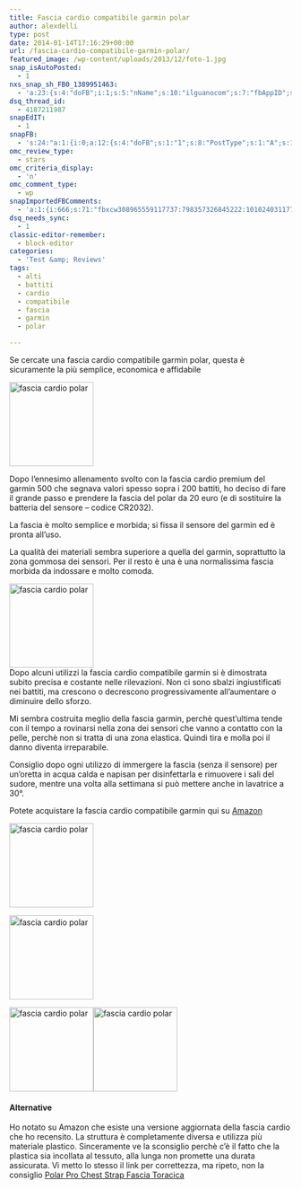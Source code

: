 ```yaml
---
title: Fascia cardio compatibile garmin polar
author: alexdelli
type: post
date: 2014-01-14T17:16:29+00:00
url: /fascia-cardio-compatibile-garmin-polar/
featured_image: /wp-content/uploads/2013/12/foto-1.jpg
snap_isAutoPosted:
  - 1
nxs_snap_sh_FB0_1389951463:
  - 'a:23:{s:4:"doFB";i:1;s:5:"nName";s:10:"ilguanocom";s:7:"fbAppID";s:15:"560893620616793";s:8:"fbAppSec";s:32:"0f644ff27049f8ba17240ce0d3640b61";s:8:"catSelEd";s:0:"";s:10:"fbPostType";s:1:"A";s:7:"fbAttch";s:1:"1";s:12:"fbAttchAsVid";i:0;s:6:"imgUpl";s:1:"1";s:11:"fbMsgFormat";s:58:"Nuovo articolo (%TITLE%) è stato pubblicato su %SITENAME%";s:10:"fbMsgAFrmt";s:0:"";s:10:"riComments";i:0;s:12:"riCommentsAA";i:0;s:5:"fbURL";s:53:"http://www.facebook.com/pages/ilguano/308965559117737";s:6:"fbPgID";s:15:"308965559117737";s:14:"fbAppAuthToken";s:151:"CAAHZBITkDflkBAOqhlbMLDxgjwZAZB4hvTY7vCy0HZApcdCCFtEDJGy9KtUnX4cXXPRksvn4SNS1Hj3hYT22gkqM1nptHxOcVaBeZBGNUA39CCTZAqJxw6BqCdDYTz1SB2hy3HwrJi0I696wCv6tBz";s:13:"fbAppAuthUser";s:10:"1422190417";s:18:"fbAppPageAuthToken";s:188:"CAAHZBITkDflkBAAwy2ZBx9T5TA47ZBcDlymlsq1cH6Q7B1KOhh5KjWftgE5yZBMZAX5nm45cQc8l3bglHNZAdGwdXrimLEmXjChZBNNYP2cHnHceUlQQTDxAHAYLXJZChhlxWvqop9zAajCA4JLW1X0kLZCXzbmQVvWLtq0hQZCV5F2yIbTt93ZCEvr";s:8:"isPosted";s:0:"";s:8:"imgToUse";s:0:"";s:8:"urlToUse";s:0:"";s:2:"ii";i:0;s:9:"timeToRun";i:1389951463;}'
dsq_thread_id:
  - 4187211987
snapEdIT:
  - 1
snapFB:
  - 's:24:"a:1:{i:0;a:12:{s:4:"doFB";s:1:"1";s:8:"PostType";s:1:"A";s:10:"AttachPost";s:1:"1";s:10:"SNAPformat";s:58:"Nuovo articolo (%TITLE%) è stato pubblicato su %SITENAME%";s:9:"isAutoImg";s:1:"A";s:8:"imgToUse";b:0;s:9:"isAutoURL";s:1:"A";s:8:"urlToUse";b:0;s:11:"isPrePosted";s:1:"1";s:8:"isPosted";s:1:"1";s:4:"pgID";s:31:"308965559117737_798357326845222";s:5:"pDate";s:19:"2014-01-17 09:37:47";}}";'
omc_review_type:
  - stars
omc_criteria_display:
  - 'n'
omc_comment_type:
  - wp
snapImportedFBComments:
  - 'a:1:{i:666;s:71:"fbxcw308965559117737:798357326845222:10102403117754551_1180836195263998";}'
dsq_needs_sync:
  - 1
classic-editor-remember:
  - block-editor
categories:
  - 'Test &amp; Reviews'
tags:
  - alti
  - battiti
  - cardio
  - compatibile
  - fascia
  - garmin
  - polar

---
```

<!--CusAdsVi1-->

Se cercate una fascia cardio compatibile garmin polar, questa è sicuramente la più semplice, economica e affidabile

<img loading="lazy" width="150" height="150" class="alignleft size-thumbnail wp-image-803" src="https://i0.wp.com/alexdelli.it/wp-content/uploads/2013/12/foto-1-150x150.jpg?resize=150%2C150" alt="fascia cardio polar" srcset="https://i1.wp.com/alexdelli.it/wp-content/uploads/2013/12/foto-1.jpg?resize=150%2C150&ssl=1 150w, https://i1.wp.com/alexdelli.it/wp-content/uploads/2013/12/foto-1.jpg?resize=300%2C300&ssl=1 300w, https://i1.wp.com/alexdelli.it/wp-content/uploads/2013/12/foto-1.jpg?resize=50%2C50&ssl=1 50w, https://i1.wp.com/alexdelli.it/wp-content/uploads/2013/12/foto-1.jpg?resize=186%2C186&ssl=1 186w, https://i1.wp.com/alexdelli.it/wp-content/uploads/2013/12/foto-1.jpg?zoom=3&resize=150%2C150&ssl=1 450w" sizes="(max-width: 150px) 100vw, 150px" data-recalc-dims="1" /> 

Dopo l&#8217;ennesimo allenamento svolto con la fascia cardio premium del garmin 500 che segnava valori spesso sopra i 200 battiti, ho deciso di fare il grande passo e prendere la fascia del polar da 20 euro (e di sostituire la batteria del sensore &#8211; codice CR2032).

La fascia è molto semplice e morbida; si fissa il sensore del garmin ed è pronta all&#8217;uso.

La qualità dei materiali sembra superiore a quella del garmin, soprattutto la zona gommosa dei sensori. Per il resto è una è una normalissima fascia morbida da indossare e molto comoda.

[<img loading="lazy" width="150" height="150" class="alignleft size-thumbnail wp-image-804" src="https://i2.wp.com/alexdelli.it/wp-content/uploads/2013/12/polar1b-150x150.jpg?resize=150%2C150" alt="fascia cardio polar" srcset="https://i0.wp.com/alexdelli.it/wp-content/uploads/2013/12/polar1b.jpg?resize=150%2C150&ssl=1 150w, https://i0.wp.com/alexdelli.it/wp-content/uploads/2013/12/polar1b.jpg?resize=300%2C300&ssl=1 300w, https://i0.wp.com/alexdelli.it/wp-content/uploads/2013/12/polar1b.jpg?resize=50%2C50&ssl=1 50w, https://i0.wp.com/alexdelli.it/wp-content/uploads/2013/12/polar1b.jpg?resize=186%2C186&ssl=1 186w, https://i0.wp.com/alexdelli.it/wp-content/uploads/2013/12/polar1b.jpg?zoom=3&resize=150%2C150&ssl=1 450w" sizes="(max-width: 150px) 100vw, 150px" data-recalc-dims="1" />][1]  
Dopo alcuni utilizzi la fascia cardio compatibile garmin si è dimostrata subito precisa e costante nelle rilevazioni. Non ci sono sbalzi ingiustificati nei battiti, ma crescono o decrescono progressivamente all&#8217;aumentare o diminuire dello sforzo.

Mi sembra costruita meglio della fascia garmin, perchè quest&#8217;ultima tende con il tempo a rovinarsi nella zona dei sensori che vanno a contatto con la pelle, perchè non si tratta di una zona elastica. Quindi tira e molla poi il danno diventa irreparabile.

Consiglio dopo ogni utilizzo di immergere la fascia (senza il sensore) per un&#8217;oretta in acqua calda e napisan per disinfettarla e rimuovere i sali del sudore, mentre una volta alla settimana si può mettere anche in lavatrice a 30°.

Potete acquistare la fascia cardio compatibile garmin qui su <a href="https://amzn.to/2TQ8kHn" target="_blank" rel="noopener noreferrer">Amazon</a>

<!--CusAdsVi2-->

<img loading="lazy" width="150" height="150" class="alignleft size-thumbnail wp-image-807" src="https://i0.wp.com/alexdelli.it/wp-content/uploads/2013/12/foto-4-150x150.jpg?resize=150%2C150" alt="fascia cardio polar" srcset="https://i1.wp.com/alexdelli.it/wp-content/uploads/2013/12/foto-4.jpg?resize=150%2C150&ssl=1 150w, https://i1.wp.com/alexdelli.it/wp-content/uploads/2013/12/foto-4.jpg?resize=300%2C300&ssl=1 300w, https://i1.wp.com/alexdelli.it/wp-content/uploads/2013/12/foto-4.jpg?resize=50%2C50&ssl=1 50w, https://i1.wp.com/alexdelli.it/wp-content/uploads/2013/12/foto-4.jpg?resize=186%2C186&ssl=1 186w, https://i1.wp.com/alexdelli.it/wp-content/uploads/2013/12/foto-4.jpg?zoom=3&resize=150%2C150&ssl=1 450w" sizes="(max-width: 150px) 100vw, 150px" data-recalc-dims="1" /> 

<a style="line-height: 1.5em;" href="https://i1.wp.com/alexdelli.it/wp-content/uploads/2013/12/foto-5.jpg"><img loading="lazy" width="150" height="150" class="alignleft size-thumbnail wp-image-808" src="https://i1.wp.com/alexdelli.it/wp-content/uploads/2013/12/foto-5-150x150.jpg?resize=150%2C150" alt="fascia cardio polar" srcset="https://i1.wp.com/alexdelli.it/wp-content/uploads/2013/12/foto-5.jpg?resize=150%2C150&ssl=1 150w, https://i1.wp.com/alexdelli.it/wp-content/uploads/2013/12/foto-5.jpg?resize=300%2C300&ssl=1 300w, https://i1.wp.com/alexdelli.it/wp-content/uploads/2013/12/foto-5.jpg?resize=50%2C50&ssl=1 50w, https://i1.wp.com/alexdelli.it/wp-content/uploads/2013/12/foto-5.jpg?resize=186%2C186&ssl=1 186w, https://i1.wp.com/alexdelli.it/wp-content/uploads/2013/12/foto-5.jpg?zoom=3&resize=150%2C150&ssl=1 450w" sizes="(max-width: 150px) 100vw, 150px" data-recalc-dims="1" /></a>

<img loading="lazy" width="150" height="150" class="alignleft size-thumbnail wp-image-805" src="https://i2.wp.com/alexdelli.it/wp-content/uploads/2013/12/foto-2-150x150.jpg?resize=150%2C150" alt="fascia cardio polar" srcset="https://i2.wp.com/alexdelli.it/wp-content/uploads/2013/12/foto-2.jpg?resize=150%2C150&ssl=1 150w, https://i2.wp.com/alexdelli.it/wp-content/uploads/2013/12/foto-2.jpg?resize=300%2C300&ssl=1 300w, https://i2.wp.com/alexdelli.it/wp-content/uploads/2013/12/foto-2.jpg?resize=50%2C50&ssl=1 50w, https://i2.wp.com/alexdelli.it/wp-content/uploads/2013/12/foto-2.jpg?resize=186%2C186&ssl=1 186w, https://i2.wp.com/alexdelli.it/wp-content/uploads/2013/12/foto-2.jpg?zoom=3&resize=150%2C150&ssl=1 450w" sizes="(max-width: 150px) 100vw, 150px" data-recalc-dims="1" /><img loading="lazy" width="150" height="150" class="alignleft size-thumbnail wp-image-806" src="https://i0.wp.com/alexdelli.it/wp-content/uploads/2013/12/foto-3-150x150.jpg?resize=150%2C150" alt="fascia cardio polar" srcset="https://i0.wp.com/alexdelli.it/wp-content/uploads/2013/12/foto-3.jpg?resize=150%2C150&ssl=1 150w, https://i0.wp.com/alexdelli.it/wp-content/uploads/2013/12/foto-3.jpg?resize=300%2C300&ssl=1 300w, https://i0.wp.com/alexdelli.it/wp-content/uploads/2013/12/foto-3.jpg?resize=50%2C50&ssl=1 50w, https://i0.wp.com/alexdelli.it/wp-content/uploads/2013/12/foto-3.jpg?resize=186%2C186&ssl=1 186w, https://i0.wp.com/alexdelli.it/wp-content/uploads/2013/12/foto-3.jpg?zoom=3&resize=150%2C150&ssl=1 450w" sizes="(max-width: 150px) 100vw, 150px" data-recalc-dims="1" /> 

#### Alternative

Ho notato su Amazon che esiste una versione aggiornata della fascia cardio che ho recensito. La struttura è completamente diversa e utilizza più materiale plastico. Sinceramente ve la sconsiglio perchè c&#8217;è il fatto che la plastica sia incollata al tessuto, alla lunga non promette una durata assicurata. Vi metto lo stesso il link per correttezza, ma ripeto, non la consiglio <a rel="noreferrer noopener" aria-label="Polar Pro Chest Strap Fascia Toracica (opens in a new tab)" href="https://amzn.to/2CyFQar" target="_blank">Polar Pro Chest Strap Fascia Toracica</a>

<div style="font-size: 0px; height: 0px; line-height: 0px; margin: 0; padding: 0; clear: both;">
</div>

 [1]: https://i0.wp.com/alexdelli.it/wp-content/uploads/2013/12/polar1b.jpg